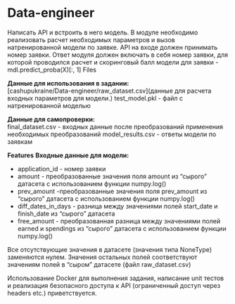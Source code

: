 # Data-engineer

Написать API и встроить в него модель. В модуле необходимо реализовать расчет необходимых параметров и вызов натренированной модели по заявке. 
API на входе должен принимать номер заявки. Ответ модуля должен включать в себя номер заявки, для которой проводился расчет и скоринговый балл модели для заявки - mdl.predict_proba(X)[:, 1]
Files

**Данные для использования в задании:**   
[cashupukraine/Data-engineer/raw_dataset.csv](данные для расчета входных параметров для модели.)
test_model.pkl - файл с натренированной моделью
 
**Данные для самопроверки:**   
final_dataset.csv - входных данные после преобразований применения необходимых преобразований
model_results.csv - ответы модели по заявкам
 
**Features**
**Входные данные для модели:**   
* application_id - номер заявки
* amount - преобразованные значения поля amount из “сырого” датасета с использованием функции numpy.log()
* prev_amount -преобразованные значения поля prev_amount из “сырого” датасета с использованием функции numpy.log()
* diff_dates_in_days - разница между значениями полей start_date и finish_date из “сырого” датасета 
* free_amount - преобразованная разница между значениями полей earned и spendings из “сырого” датасета с использованием функции numpy.log() 

Все отсутствующие значения в датасете (значения типа NoneType) заменяются нулем. Значения остальных полей соответствуют значениям полей в “сыром” датасете (файл raw_dataset.csv)

Использование Docker для выполнения задания, написание unit тестов и реализация безопасного доступа к API (ограниченный доступ через headers etc.) приветствуется. 
